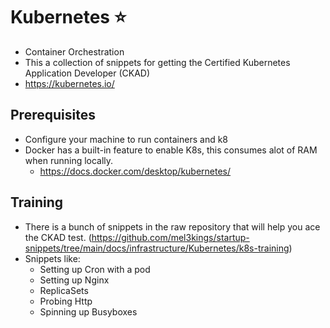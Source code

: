 # Kubernetes ⭐
- Container Orchestration
- This a collection of snippets for getting the Certified Kubernetes Application Developer (CKAD)
- https://kubernetes.io/

## Prerequisites
- Configure your machine to run containers and k8
- Docker has a built-in feature to enable K8s, this consumes alot of RAM when running locally.
    - https://docs.docker.com/desktop/kubernetes/


## Training
- There is a bunch of snippets in the raw repository that will help you ace the CKAD test. (https://github.com/mel3kings/startup-snippets/tree/main/docs/infrastructure/Kubernetes/k8s-training)
- Snippets like:
    - Setting up Cron with a pod
    - Setting up Nginx
    - ReplicaSets
    - Probing Http
    - Spinning up Busyboxes
